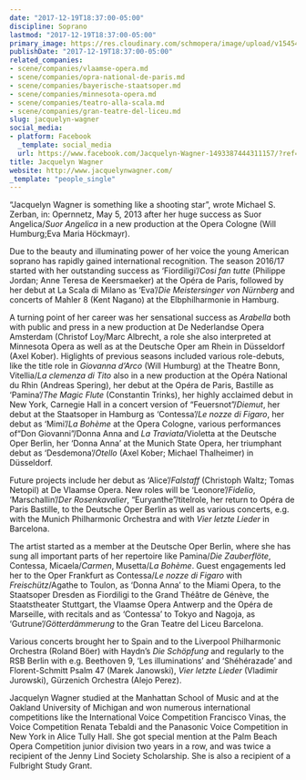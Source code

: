 ```yaml
---
date: "2017-12-19T18:37:00-05:00"
discipline: Soprano
lastmod: "2017-12-19T18:37:00-05:00"
primary_image: https://res.cloudinary.com/schmopera/image/upload/v1545409169/media/webhook-uploads/1513726590160/Jacquelyn%2BWagner%2BPhoto%2B1%2BLarge.jpg.jpg
publishDate: "2017-12-19T18:37:00-05:00"
related_companies:
- scene/companies/vlaamse-opera.md
- scene/companies/opra-national-de-paris.md
- scene/companies/bayerische-staatsoper.md
- scene/companies/minnesota-opera.md
- scene/companies/teatro-alla-scala.md
- scene/companies/gran-teatre-del-liceu.md
slug: jacquelyn-wagner
social_media:
- platform: Facebook
  _template: social_media
  url: https://www.facebook.com/Jacquelyn-Wagner-1493387444311157/?ref=hl
title: Jacquelyn Wagner
website: http://www.jacquelynwagner.com/
_template: "people_single"
---
```


“Jacquelyn Wagner is something like a shooting star”, wrote Michael S. Zerban, in: Opernnetz, May 5, 2013 after her huge success as Suor Angelica/*Suor Angelica* in a new production at the Opera Cologne (Will Humburg;Eva Maria Höckmayr). 

Due to the beauty and illuminating power of her voice the young American soprano has rapidly gained international recognition. The season 2016/17 started with her outstanding success as ‘Fiordiligi’/*Cosi fan tutte* (Philippe Jordan; Anne Teresa de Keersmaeker) at the Opéra de Paris, followed by her debut at La Scala di Milano as ‘Eva’/*Die Meistersinger von Nürnberg* and concerts of Mahler 8 (Kent Nagano) at the Elbphilharmonie in Hamburg. 

A turning point of her career was her sensational success as *Arabella* both with public and press in a new production at De Nederlandse Opera Amsterdam (Christof Loy/Marc Albrecht, a role she also interpreted at Minnesota Opera as well as at the Deutsche Oper am Rhein in Düsseldorf (Axel Kober). Higlights of previous seasons included various role-debuts, like the title role in *Giovanna d’Arco* (Will Humburg) at the Theatre Bonn, Vitellia/*La clemenza di Tito* also in a new production at the Opéra National du Rhin (Andreas Spering), her debut at the Opéra de Paris, Bastille as ‘Pamina’/*The Magic Flute* (Constantin Trinks), her highly acclaimed debut in New York, Carnegie Hall in a concert version of “Feuersnot”/*Diemut*, her debut at the Staatsoper in Hamburg as ‘Contessa’/*Le nozze di Figaro*, her debut as ‘Mimi’/*La Bohème* at the Opera Cologne, various performances of“Don Giovanni”/Donna Anna and *La Traviata*/Violetta at the Deutsche Oper Berlin, her ‘Donna Anna’ at the Munich State Opera, her triumphant debut as ‘Desdemona’/*Otello* (Axel Kober; Michael Thalheimer) in Düsseldorf.

Future projects include her debut as ‘Alice’/*Falstaff* (Christoph Waltz; Tomas Netopil) at De Vlaamse Opera. New roles will be ‘Leonore’/*Fidelio*, ‘Marschallin’/*Der Rosenkavalier*, “Euryanthe”/titelrole, her return to Opéra de Paris Bastille, to the Deutsche Oper Berlin as well as various concerts, e.g. with the Munich Philharmonic Orchestra and with *Vier letzte Lieder* in Barcelona.

The artist started as a member at the Deutsche Oper Berlin, where she has sung all important parts of her repertoire like Pamina/*Die Zauberflöte*, Contessa, Micaela/*Carmen*‚ Musetta/*La Bohème*. Guest engagements led her to the Oper Frankfurt as Contessa/*Le nozze di Figaro* with *Freischütz*/Agathe to Toulon, as ‘Donna Anna’  to the Miami Opera, to the Staatsoper Dresden as Fiordiligi to the Grand Théâtre de Génève, the Staatstheater Stuttgart, the Vlaamse Opera Antwerp and the Opéra de Marseille, with recitals and as ‘Contessa’ to Tokyo and Nagoja, as ‘Gutrune’/*Götterdämmerung* to the Gran Teatre del Liceu Barcelona. 

Various concerts brought her to Spain and to the Liverpool Philharmonic Orchestra (Roland Böer) with Haydn’s *Die Schöpfung* and regularly to the RSB Berlin with e.g. Beethoven 9, ‘Les illuminations’ and ‘Shéhérazade’ and Florent-Schmitt Psalm 47 (Marek Janowski), *Vier letzte Lieder* (Vladimir Jurowski), Gürzenich Orchestra (Alejo Perez).

Jacquelyn Wagner studied at the Manhattan School of Music and at the Oakland University of Michigan and won numerous international competitions like the International Voice Competition Francisco Vinas, the Voice Competition Renata Tebaldi and the Panasonic Voice Competition in New York in Alice Tully Hall. She got special mention at the Palm Beach Opera Competition junior division two years in a row, and was twice a recipient of the Jenny Lind Society Scholarship. She is also a recipient of a Fulbright Study Grant. 

